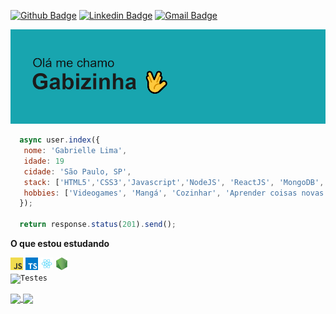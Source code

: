 [![Github Badge](https://img.shields.io/badge/-Github-000?style=flat-square&logo=Github&logoColor=white&link=https://github.com/gabizinha12)](https://github.com/gabizinha12)
[![Linkedin Badge](https://img.shields.io/badge/-LinkedIn-blue?style=flat-square&logo=Linkedin&logoColor=white&link=https://www.linkedin.com/in/gabrielle-cristine-de-lima-pereira/)](https://www.linkedin.com/in/gabrielle-cristine-de-lima-pereira/)
[![Gmail Badge](https://img.shields.io/badge/-Gmail-c14438?style=flat-square&logo=Gmail&logoColor=white&link=mailto:gabrielle.clima23@gmail.com)](mailto:gabrielle.clima23@gmail.com)


<div>
<img src="header.png">
</div>


```javascript
  async user.index({
   nome: 'Gabrielle Lima',
   idade: 19   
   cidade: 'São Paulo, SP',
   stack: ['HTML5','CSS3','Javascript','NodeJS', 'ReactJS', 'MongoDB', 'MySQL', 'Jest'],
   hobbies: ['Videogames', 'Mangá', 'Cozinhar', 'Aprender coisas novas']
  });

  return response.status(201).send();
```


**O que estou estudando**  

<code><img height="20" src="https://raw.githubusercontent.com/github/explore/80688e429a7d4ef2fca1e82350fe8e3517d3494d/topics/javascript/javascript.png"></code>
<code><img height="20" src="https://raw.githubusercontent.com/github/explore/80688e429a7d4ef2fca1e82350fe8e3517d3494d/topics/typescript/typescript.png"></code>
<code><img height="20" src="https://raw.githubusercontent.com/github/explore/80688e429a7d4ef2fca1e82350fe8e3517d3494d/topics/react/react.png"></code>
<code><img height="20" src="https://raw.githubusercontent.com/github/explore/80688e429a7d4ef2fca1e82350fe8e3517d3494d/topics/nodejs/nodejs.png"></code>  
<code><img src="https://user-images.githubusercontent.com/51785898/91358293-f0581000-e7c8-11ea-95f0-f1a8e29ee9d1.png" alt="Testes"  height="20"/></code>


<p align="justify">
  <a href="https://github.com/anuraghazra/github-readme-stats">
  <img align="center" src="https://github-readme-stats.vercel.app/api?username=gabizinha12&show_icons=true&count_private=true&theme=dracula&hide=issues" />
</a>
  <a href="https://github.com/anuraghazra/github-readme-stats">
  <img align="center" src="https://github-readme-stats.vercel.app/api/top-langs/?username=gabizinha12&layout=compact&theme=dracula" />
</a>

